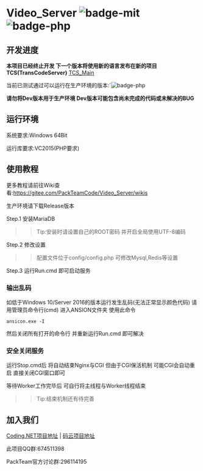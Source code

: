 # Video_Server ![badge-mit](https://img.shields.io/badge/LICENSE-MIT-brightgreen.svg) ![badge-php](https://img.shields.io/badge/PHP-7.2-brightgreen.svg)

## 开发进度

**本项目已经终止开发 下一个版本将使用新的语言发布在新的项目TCS(TransCodeServer)**
[TCS_Main](https://gitee.com/PackTeamCode/TCS_Main)

当前已测试通过可以运行在生产环境的版本:`![badge-php](https://img.shields.io/badge/Version-V0.3_Alpha-brightgreen.svg)

**请勿将Dev版本用于生产环境 Dev版本可能包含尚未完成的代码或未解决的BUG**

## 运行环境

系统要求:Windows 64Bit

运行库要求:VC2015(PHP要求)

## 使用教程

更多教程请前往Wiki查看:https://gitee.com/PackTeamCode/Video_Server/wikis

生产环境请下载Release版本

Step.1 安装MariaDB

>>Tip:安装时请设置自己的ROOT密码 并开启全局使用UTF-8编码

Step.2 修改设置

>>配置文件位于config/config.php 可修改Mysql,Redis等设置

Step.3 运行Run.cmd 即可启动服务

### 输出乱码

如低于Windows 10/Server 2016的版本运行发生乱码(无法正常显示颜色代码) 请用管理员命令行(cmd) 进入ANSION文件夹 使用此命令
```
ansicon.exe -I
```
然后关闭所有打开的命令行 并重新运行Run.cmd 即可解决

### 安全关闭服务

运行Stop.cmd后 将自动结束Nginx与CGI 但由于CGI保活机制 可能CGI会自动重启 直接关闭CGI窗口即可

等待Worker工作完毕后 可自行将主线程与Worker线程结束

>>Tip:结束机制还有待完善

## 加入我们

[Coding.NET项目地址](https://coding.net/u/haha_Dashen/p/Video_Server) | [码云项目地址](https://gitee.com/PackTeamCode/Video_Server)

此项目QQ群:674511398

PackTeam官方讨论群:296114195 

